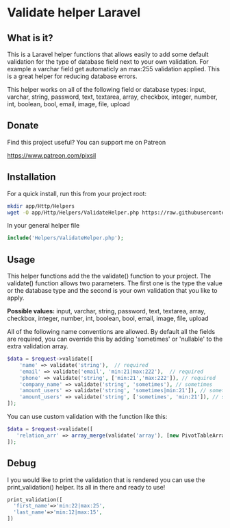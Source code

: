 # Validate helper Laravel

## What is it?

This is a Laravel helper functions that allows easily to add some default validation for the type of database field next to your own validation. For example a varchar field get automaticly an max:255 validation applied. This is a great helper for reducing database errors.

This helper works on all of the following field or database types:
input, varchar, string, password, text, textarea, array, checkbox, integer, number, int, boolean, bool, email, image, file, upload

## Donate

Find this project useful? You can support me on Patreon

https://www.patreon.com/pixsil

## Installation

For a quick install, run this from your project root:
```bash
mkdir app/Http/Helpers
wget -O app/Http/Helpers/ValidateHelper.php https://raw.githubusercontent.com/pixsil/ValidateHelper/main/ValidateHelper.php
```

In your general helper file
```php
include('Helpers/ValidateHelper.php');
```

## Usage
This helper functions add the the validate() function to your project. The validate() function allows two parameters. The first one is the type the value or the database type and the second is your own validation that you like to apply.

**Possible values:**
input, varchar, string, password, text, textarea, array, checkbox, integer, number, int, boolean, bool, email, image, file, upload

All of the following name conventions are allowed. By default all the fields are required, you can override this by adding 'sometimes' or 'nullable' to the extra validation array.

```php
$data = $request->validate([
    'name' => validate('string'),  // required
    'email' => validate('email', 'min:21|max:222'),  // required
    'phone' => validate('string', ['min:21','max:222']), // required
    'company_name' => validate('string', 'sometimes'), // sometimes
    'amount_users' => validate('string', 'sometimes|min:21']), // sometimes
    'amount_users' => validate('string', ['sometimes', 'min:21']), // sometimes
]);
```

 You can use custom validation with the function like this:
 ```php
$data = $request->validate([
    'relation_arr' => array_merge(validate('array'), [new PivotTableArray])
]);
```

## Debug

I you would like to print the validation that is rendered you can use the print_validation() helper. Its all in there and ready to use!

```php
print_validation([
  'first_name'=>'min:22|max:25',
  'last_name'=>'min:12|max:15',
])

```
